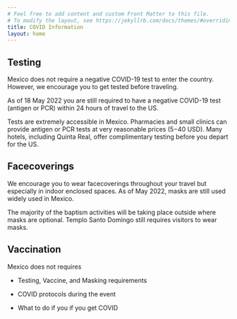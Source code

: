 ```yaml
---
# Feel free to add content and custom Front Matter to this file.
# To modify the layout, see https://jekyllrb.com/docs/themes/#overriding-theme-defaults
title: COVID Information
layout: home
---
```


## Testing

Mexico does not require a negative COVID-19 test to enter the country. However, we encourage you to get tested before traveling. 

As of 18 May 2022 you are still required to have a negative COVID-19 test (antigen or PCR) within 24 hours of travel to the US. 

Tests are extremely accessible in Mexico. Pharmacies and small clinics can provide antigen or PCR tests at very reasonable prices ($5-$40 USD). Many hotels, including Quinta Real, offer complimentary testing before you depart for the US.  

## Facecoverings

We encourage you to wear facecoverings throughout your travel but especially in indoor enclosed spaces. As of May 2022, masks are still used widely used in Mexico. 

The majority of the baptism activities will be taking place outside where masks are optional. Templo Santo Domingo still requires visitors to wear masks. 

## Vaccination

Mexico does not requires

- Testing, Vaccine, and Masking requirements

- COVID protocols during the event

- What to do if you if you get COVID 